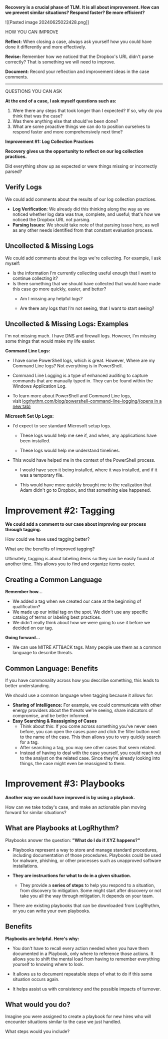 
**Recovery is a crucial phase of TLM.** **It is all about improvement. How can we prevent similar situations? Respond faster? Be more efficient?**

![[Pasted image 20240625022428.png]]


HOW YOU CAN IMPROVE

**Reflect:** When closing a case, always ask yourself how you could have done it differently and more effectively.

**Revise:** Remember how we noticed that the Dropbox's URL didn't parse correctly? That is something we will need to improve.  

**Document:** Record your reflection and improvement ideas in the case comments.


<hr>


QUESTIONS YOU CAN ASK

**At the end of a case, I ask myself questions such as:**

1. Were there any steps that took longer than I expected? If so, why do you think that was the case?
2. Was there anything else that should've been done?
3. What are some proactive things we can do to position ourselves to respond faster and more comprehensively next time?


**Improvement #1: Log Collection Practices**

**Recovery gives us the opportunity to reflect on our log collection practices.** 

Did everything show up as expected or were things missing or incorrectly parsed?



## Verify Logs

We could add comments about the results of our log collection practices.

- **Log Verification**: We already did this thinking along the way as we noticed whether log data was true, complete, and useful; that's how we noticed the Dropbox URL not parsing. 
- **Parsing Issues:** We should take note of that parsing issue here, as well as any other needs identified from that constant evaluation process.


## Uncollected & Missing Logs

We could add comments about the logs we're collecting. For example, I ask myself:

- Is the information I'm currently collecting useful enough that I want to continue collecting it?
- Is there something that we should have collected that would have made this case go more quickly, easier, and better? 
    - Am I missing any helpful logs?  
        
    - Are there any logs that I’m not seeing, that I want to start seeing?



## Uncollected & Missing Logs: Examples

I'm not missing much. I have DNS and firewall logs. However, I'm missing some things that would make my life easier. 


**Command Line Logs:** 

- I have some PowerShell logs, which is great. However, Where are my Command Line logs? Not everything is in PowerShell. 
    
- Command Line Logging is a type of enhanced auditing to capture commands that are manually typed in. They can be found within the Windows Application Log.  
    
- To learn more about PowerShell and Command Line logs, visit [logrhythm.com/blog/powershell-command-line-logging/(opens in a new tab)](https://logrhythm.com/blog/powershell-command-line-logging/)
    


**Microsoft Set Up Logs:** 

- I'd expect to see standard Microsoft setup logs. 
    
    - These logs would help me see if, and when, any applications have been installed. 
        
    - These logs would help me understand timelines.
        
- This would have helped me in the context of the PowerShell process. 
    
    - I would have seen it being installed, where it was installed, and if it was a temporary file. 
        
    - This would have more quickly brought me to the realization that Adam didn't go to Dropbox, and that something else happened.



# **Improvement #2: Tagging**


**We could add a comment to our case about improving our process through tagging.** 

How could we have used tagging better? 

What are the benefits of improved tagging?

Ultimately, tagging is about labeling items so they can be easily found at another time. This allows you to find and organize items easier.



## Creating a Common Language

**Remember how...**

- We added a tag when we created our case at the beginning of qualification? 
- We made up our initial tag on the spot. We didn't use any specific catalog of terms or labeling best practices. 
- We didn't really think about how we were going to use it before we decided on our tag.

**Going forward...**

- We can use MITRE ATT&ACK tags. Many people use them as a common language to describe threats.



## Common Language: Benefits

If you have commonality across how you describe something, this leads to better understanding.    

We should use a common language when tagging because it allows for:

- **Sharing of Intelligence:** For example, we could communicate with other energy providers about the threats we're seeing, share indicators of compromise, and be better informed. 
- **Easy Searching & Reassigning of Cases**
    - Think about this: If you come across something you've never seen before, you can open the cases pane and click the filter button next to the name of the case. This then allows you to very quickly search for a tag.
    - After searching a tag, you may see other cases that seem related.
    - Instead of having to deal with the case yourself, you could reach out to the analyst on the related case. Since they're already looking into things, the case might even be reassigned to them.


# **Improvement #3: Playbooks**

**Another way we could have improved is by using a playbook.**

How can we take today's case, and make an actionable plan moving forward for similar situations?



## What are Playbooks at LogRhythm?

Playbooks answer the question: **"What do I do if XYZ happens?"** 

- Playbooks represent a way to store and manage standard procedures, including documentation of those procedures. Playbooks could be used for malware, phishing, or other processes such as unapproved software installations.     
- **They are instructions for what to do in a given situation.**
    
    - They provide a **series of steps** to help you respond to a situation, from discovery to mitigation. Some might start after discovery or not take you all the way through mitigation. It depends on your team. 
- There are existing playbooks that can be downloaded from LogRhythm, or you can write your own playbooks.


## Benefits

**Playbooks are helpful. Here's why:**

- You don't have to recall every action needed when you have them documented in a Playbook, only where to reference those actions. It allows you to shift the mental load from having to remember everything yourself to knowing where to look.  
    
- It allows us to document repeatable steps of what to do if this same situation occurs again.
- It helps assist us with consistency and the possible impacts of turnover.


## What would you do?

Imagine you were assigned to create a playbook for new hires who will encounter situations similar to the case we just handled.

What steps would you include?



